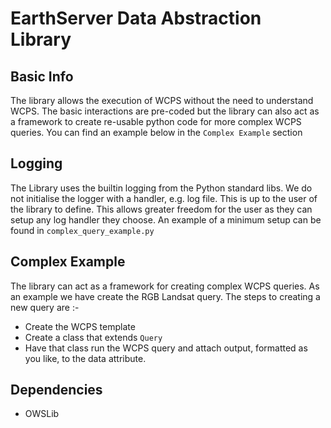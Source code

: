 # EarthServer Data Abstraction Library    



## Basic Info

The library allows the execution of WCPS without the need to understand WCPS. The basic interactions are pre-coded but the library can also act as a framework to create re-usable python code for more complex WCPS queries. You can find an example below in the `Complex Example` section

## Logging

The Library uses the builtin logging from the Python standard libs. We do not initialise the logger with a handler, e.g. log file. This is up to the user of the library to define. This allows greater freedom for the user as they can setup any log handler they choose. An example of a minimum setup can be found in `complex_query_example.py`

## Complex Example 

The library can act as a framework for creating complex WCPS queries. As an example we have create the RGB Landsat query.  The steps to creating a new query are :-

 * Create the WCPS template
 * Create a class that extends `Query`
 * Have that class run the WCPS query and attach output, formatted as you like, to the data attribute.


 ## Dependencies

  * OWSLib
